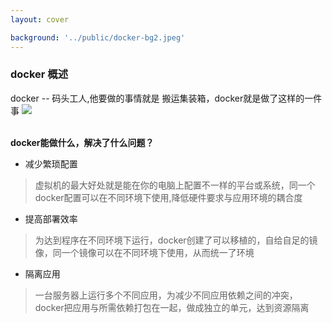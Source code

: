 ```yaml
---
layout: cover

background: '../public/docker-bg2.jpeg'
---
```


### docker 概述

<div class="flex items-center gap-10 ">
  <gradient-text class="text-black">
    docker -- 码头工人,他要做的事情就是 搬运集装箱，docker就是做了这样的一件事
  </gradient-text>
   <Image class="w-50 absolute top-20 right-20 rounded-lg" src="../public/worker.png" />
</div>

<br />

<div>
  
  <div>
  
  **docker能做什么，解决了什么问题？**

  - 减少繁琐配置 
  > 虚拟机的最大好处就是能在你的电脑上配置不一样的平台或系统，同一个docker配置可以在不同环境下使用,降低硬件要求与应用环境的耦合度
  - 提高部署效率
  > 为达到程序在不同环境下运行，docker创建了可以移植的，自给自足的镜像，同一个镜像可以在不同环境下使用，从而统一了环境
  - 隔离应用
  > 一台服务器上运行多个不同应用，为减少不同应用依赖之间的冲突，docker把应用与所需依赖打包在一起，做成独立的单元，达到资源隔离

  </div>
</div>


